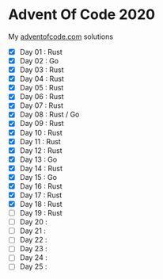# Advent Of Code 2020

My [adventofcode.com](https://adventofcode.com/2020) solutions

- [x] Day 01 : Rust
- [x] Day 02 : Go
- [x] Day 03 : Rust
- [x] Day 04 : Rust
- [x] Day 05 : Rust
- [x] Day 06 : Rust
- [x] Day 07 : Rust
- [x] Day 08 : Rust / Go
- [x] Day 09 : Rust
- [x] Day 10 : Rust
- [x] Day 11 : Rust
- [x] Day 12 : Rust
- [x] Day 13 : Go
- [x] Day 14 : Rust
- [x] Day 15 : Go
- [x] Day 16 : Rust
- [x] Day 17 : Rust
- [x] Day 18 : Rust
- [ ] Day 19 : Rust
- [ ] Day 20 :
- [ ] Day 21 :
- [ ] Day 22 :
- [ ] Day 23 :
- [ ] Day 24 :
- [ ] Day 25 :
